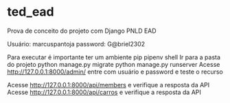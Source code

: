 # ted_ead
Prova de conceito do projeto com Django PNLD EAD

Usuário: marcuspantoja
password: G@briel2302

Para executar é importante ter um ambiente pip
pipenv shell
Ir para a pasta do projeto
python manage.py migrate
python manage.py runserver
Acesse
http://127.0.0.1:8000/admin/
entre com usuário e password e teste o recurso 

Acesse http://127.0.0.1:8000/api/members e verifique a resposta da API
Acesse http://127.0.0.1:8000/api/carros e verifique a resposta da API